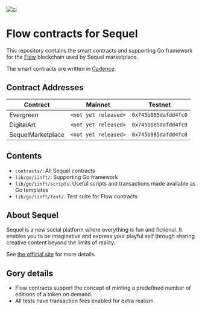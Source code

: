 [![ci](https://github.com/piprate/sequel-flow-contracts/actions/workflows/ci.yml/badge.svg)](https://github.com/piprate/sequel-flow-contracts/actions/workflows/ci.yml)

# Flow contracts for Sequel

This repository contains the smart contracts and supporting Go framework for the [Flow](https://www.docs.onflow.org)
blockchain used by Sequel marketplace.

The smart contracts are written in [Cadence](https://docs.onflow.org/cadence).

## Contract Addresses

| Contract          | Mainnet              | Testnet              |
|-------------------|----------------------|----------------------|
| Evergreen         | `<not yet released>` | `0x745b085dafdd4fc0` |
| DigitalArt        | `<not yet released>` | `0x745b085dafdd4fc0` |
| SequelMarketplace | `<not yet released>` | `0x745b085dafdd4fc0` |

## Contents

- `contracts/`: All Sequel contracts
- `lib/go/iinft/`: Supporting Go framework
- `lib/go/iinft/scripts`: Useful scripts and transactions made available as Go templates
- `lib/go/iinft/test/`: Test suite for Flow contracts

## About Sequel

Sequel is a new social platform where everything is fun and fictional. It enables you
to be imaginative and express your playful self through sharing creative content
beyond the limits of reality.

See [the official site](https://sequel.space) for more details.

## Gory details

* Flow contracts support the concept of minting a predefined number of editions of a token on demand.
* All tests have transaction fees enabled for extra realism.
